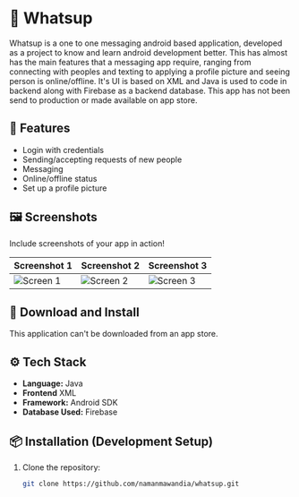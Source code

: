 # 📱 Whatsup 

Whatsup is a one to one messaging android based application, developed as a project to know and learn android development better. This has almost has the main features that a messaging app require, ranging from connecting with peoples and texting to applying a profile picture and seeing person is online/offline. It's UI is based on XML and Java is used to code in backend along with Firebase as a backend database. This app has not been send to production or made available on app store.

## 🚀 Features

- Login with credentials
- Sending/accepting requests of new people
- Messaging
- Online/offline status
- Set up a profile picture

## 🖼️ Screenshots

Include screenshots of your app in action!

| Screenshot 1 | Screenshot 2 | Screenshot 3 |
| ------------ | ------------ | ------------ |
| ![Screen 1](link_to_image) | ![Screen 2](link_to_image) | ![Screen 3](link_to_image) |

## 📱 Download and Install

This application can't be downloaded from an app store.

## ⚙️ Tech Stack

- **Language:** Java
- **Frontend** XML
- **Framework:** Android SDK
- **Database Used:** Firebase
  

## 📦 Installation (Development Setup)

1. Clone the repository:

   ```bash
   git clone https://github.com/namanmawandia/whatsup.git
